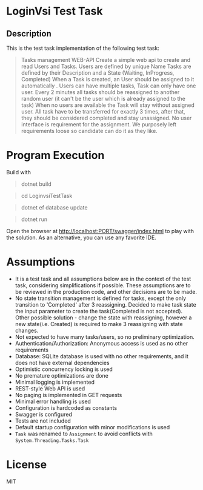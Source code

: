 # LoginVsi Test Task

## Description

This is the test task implementation of the following test task:
>Tasks management WEB-API
Create a simple web api to create and read Users and Tasks.
Users are defined by unique Name
Tasks are defined by their Description and a State (Waiting, InProgress, Completed)
When a Task is created, an User should be assigned to it automatically .
Users can have multiple tasks, Task can only have one user.
Every 2 minutes all tasks should be reassigned to another random user (it can't be the user which is already assigned to the task)
When no users are available the Task will stay without assigned user.
All task have to be transferred for exactly 3 times, after that, they should be considered completed and stay unassigned.
No user interface is requirement for the assignment.
We purposely left requirements loose so candidate can do it as they like.

# Program Execution

Build with 
>dotnet build

>cd LoginvsiTestTask

> dotnet ef database update

>dotnet run
 
Open the browser at [http://localhost:PORT/swagger/index.html](http:localhost:PORT/swagger/index.html) to play with the solution. As an alternative, you can use any favorite IDE.
# Assumptions 
- It is a test task and all assumptions below are in the context of the test task, considering simplifications if possible. 
These assumptions are to be reviewed in the production code, and other decisions are to be made.
- No state transition management is defined for tasks, except the only transition to 'Completed' after 3 reassigning. 
Decided to make task state the input parameter to create the task(Completed is not accepted). Other possible 
solution - change the state with reassigning, however a new state(i.e. Created) is required to make 3 reassigning with state changes.
- Not expected to have many tasks/users, so no preliminary optimization. 
- Authentication/Authorization: Anonymous access  is used as no other requirements
- Database: SQLite database is used with no other requirements, and it does not have external dependencies
- Optimistic concurrency locking is used
- No premature optimizations are done
- Minimal logging is implemented
- REST-style Web API is used 
- No paging is implemented in GET requests
- Minimal error handling is used
- Configuration is hardcoded as constants
- Swagger is configured 
- Tests are not included 
- Default startup configuration with minor modifications is used 
- `Task` was renamed to `Assignment` to avoid conflicts with `System.Threading.Tasks.Task` 

# License

MIT
